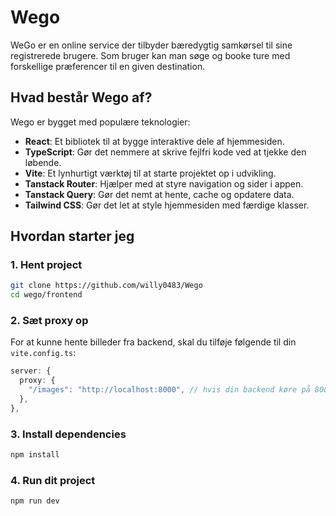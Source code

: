 # Wego

WeGo er en online service der tilbyder bæredygtig samkørsel til sine registrerede brugere. Som bruger kan man søge og booke ture med forskellige præferencer til en given destination.

## Hvad består Wego af?

Wego er bygget med populære teknologier:

- **React**: Et bibliotek til at bygge interaktive dele af hjemmesiden.
- **TypeScript**: Gør det nemmere at skrive fejlfri kode ved at tjekke den løbende.
- **Vite**: Et lynhurtigt værktøj til at starte projektet op i udvikling.
- **Tanstack Router**: Hjælper med at styre navigation og sider i appen.
- **Tanstack Query**: Gør det nemt at hente, cache og opdatere data.
- **Tailwind CSS**: Gør det let at style hjemmesiden med færdige klasser.

## Hvordan starter jeg

### 1. Hent project

```bash
git clone https://github.com/willy0483/Wego
cd wego/frontend
```

### 2. Sæt proxy op

For at kunne hente billeder fra backend, skal du tilføje følgende til din `vite.config.ts`:

```typescript
server: {
  proxy: {
    "/images": "http://localhost:8000", // hvis din backend køre på 8000
  },
},
```

### 3. Install dependencies

```bash
npm install
```

### 4. Run dit project

```bash
npm run dev
```
